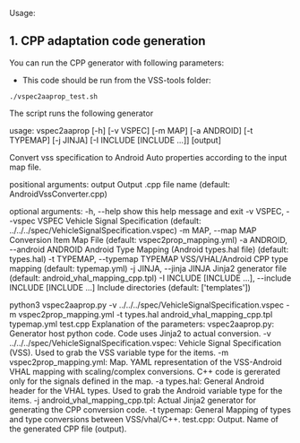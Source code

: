 Usage:
## 1. CPP adaptation code generation
You can run the CPP generator with following parameters:
- This code should be run from the VSS-tools folder:
```
./vspec2aaprop_test.sh
```

The script runs the following generator

usage: vspec2aaprop [-h] [-v VSPEC] [-m MAP] [-a ANDROID] [-t TYPEMAP] [-j JINJA] [-I INCLUDE [INCLUDE ...]] [output]

Convert vss specification to Android Auto properties according to the input map file.

positional arguments:
  output                Output .cpp file name (default: AndroidVssConverter.cpp)

optional arguments:
  -h, --help            show this help message and exit
  -v VSPEC, --vspec VSPEC
                        Vehicle Signal Specification (default: ../../../spec/VehicleSignalSpecification.vspec)
  -m MAP, --map MAP     Conversion Item Map File (default: vspec2prop_mapping.yml)
  -a ANDROID, --android ANDROID
                        Android Type Mapping (Android types.hal file) (default: types.hal)
  -t TYPEMAP, --typemap TYPEMAP
                        VSS/VHAL/Android CPP type mapping (default: typemap.yml)
  -j JINJA, --jinja JINJA
                        Jinja2 generator file (default: android_vhal_mapping_cpp.tpl)
  -I INCLUDE [INCLUDE ...], --include INCLUDE [INCLUDE ...]
                        Include directories (default: ['templates'])

python3 vspec2aaprop.py -v ../../../spec/VehicleSignalSpecification.vspec -m vspec2prop_mapping.yml -t types.hal android_vhal_mapping_cpp.tpl typemap.yml test.cpp
Explanation of the parameters:
vspec2aaprop.py:
	Generator host python code. Code uses Jinja2 to actual conversion.
-v ../../../spec/VehicleSignalSpecification.vspec:
	Vehicle Signal Specification (VSS). Used to grab the VSS variable type for the items.
-m vspec2prop_mapping.yml:
	Map. YAML representation of the VSS-Android VHAL mapping with scaling/complex conversions.
	C++ code is gererated only for the signals defined in the map.
-a types.hal:
	General Android header for the VHAL types. Used to grab the Android variable type for the items.
-j android_vhal_mapping_cpp.tpl:
	Actual Jinja2 generator for generating the CPP conversion code.
-t typemap:
	General Mapping of types and type conversions between VSS/vhal/C++.
test.cpp: 
	Output. Name of the generated CPP file (output).

